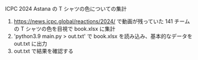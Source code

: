 ICPC 2024 Astana の T シャツの色についての集計

1. https://news.icpc.global/reactions/2024/ で動画が残っていた 141 チームの T シャツの色を目視で book.xlsx に集計
2. 'python3.9 main.py > out.txt' で book.xlsx を読み込み、基本的なデータを out.txt に出力
3. out.txt で結果を確認する
